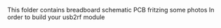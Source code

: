 This folder contains 
breadboard schematic
PCB fritzing
some photos
In order to build your usb2rf module
